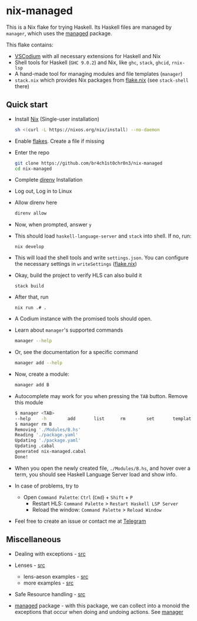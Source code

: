 # nix-managed

This is a Nix flake for trying Haskell. Its Haskell files are managed by `manager`, which uses the [managed](https://hackage.haskell.org/package/managed-1.0.9) package.

This flake contains:

- [VSCodium](https://vscodium.com/) with all necessary extensions for Haskell and Nix
- Shell tools for Haskell (`GHC 9.0.2`) and Nix, like `ghc`, `stack`, `ghcid`, `rnix-lsp`
- A hand-made tool for managing modules and file templates (`manager`)
- `stack.nix` which provides Nix packages from [flake.nix](flake.nix) (see `stack-shell` there)

## Quick start

- Install [Nix](https://nixos.org/download.html) (Single-user installation)

  ```sh
  sh <(curl -L https://nixos.org/nix/install) --no-daemon
  ```

- Enable [flakes](https://nixos.wiki/wiki/Flakes#Permanent). Create a file if missing

- Enter the repo

  ```sh
  git clone https://github.com/br4ch1st0chr0n3/nix-managed
  cd nix-managed
  ```

- Complete [direnv](https://direnv.net/docs/installation.html#from-system-packages) Installation

- Log out, Log in to Linux

- Allow direnv here

  ```sh
  direnv allow
  ```

- Now, when prompted, answer `y`

- This should load `haskell-language-server` and `stack` into shell. If no, run:

  ```
  nix develop
  ```

- This will load the shell tools and write `settings.json`. You can configure the necessary settings in `writeSettings` ([flake.nix](flake.nix))

- Okay, build the project to verify HLS can also build it

  ```
  stack build
  ```

- After that, run

  ```console
  nix run .# .
  ```

- A Codium instance with the promised tools should open.

- Learn about `manager`'s supported commands

  ```sh
  manager --help
  ```

- Or, see the documentation for a specific command

  ```sh
  manager add --help
  ```

- Now, create a module:

  ```sh
  manager add B
  ```

- Autocomplete may work for you when pressing the `TAB` button. Remove this module

  ```sh
  $ manager <TAB>
  --help    -h        add       list      rm        set       template
  $ manager rm B
  Removing './Modules/B.hs'
  Reading './package.yaml'
  Updating './package.yaml'
  Updating .cabal
  generated nix-managed.cabal
  Done!
  ```

- When you open the newly created file, `./Modules/B.hs`, and hover over a term, you should see Haskell Language Server load and show info.

- In case of problems, try to
  - Open `Command Palette`: `Ctrl` (`Cmd`) + `Shift` + `P`
    - Restart HLS: `Command Palette` > `Restart Haskell LSP Server`
    - Reload the window: `Command Palette` > `Reload Window`

- Feel free to create an issue or contact me at [Telegram](https://daniladanko.t.me)

## Miscellaneous

- Dealing with exceptions - [src](http://www.mega-nerd.com/erikd/Blog/CodeHacking/Haskell/what_do_you_mean.html)

- Lenses - [src](https://en.wikibooks.org/wiki/Haskell/Lenses_and_functional_references)
  - lens-aeson examples - [src](https://github.com/danidiaz/lens-aeson-examples/blob/master/src/Data/Aeson/Lens/Examples.hs)
  - more examples - [src](https://www.snoyman.com/blog/2017/05/playing-with-lens-aeson/)

- Safe Resource handling - [src](https://mmhaskell.com/blog/2022/6/23/resources-and-bracket)

- [managed](https://hackage.haskell.org/package/managed-1.0.9) package - with this package, we can collect into a monoid the exceptions that occur when doing and undoing actions. See [manager](./manager/)
